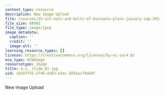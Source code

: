 ```yaml
---
content_type: resource
description: New image Upload
file: /courses/15-s21-nuts-and-bolts-of-business-plans-january-iap-2014/c655ff452746da63e1ec503aac74de8f_4.2._slide_82.jpg
file_size: 68965
file_type: image/jpeg
image_metadata:
  caption: ''
  credit: ''
  image-alt: ''
learning_resource_types: []
license: https://creativecommons.org/licenses/by-nc-sa/4.0/
ocw_type: OCWImage
resourcetype: Image
title: 4.2._slide_82.jpg
uid: c655ff45-2746-da63-e1ec-503aac74de8f
---
```

New image Upload